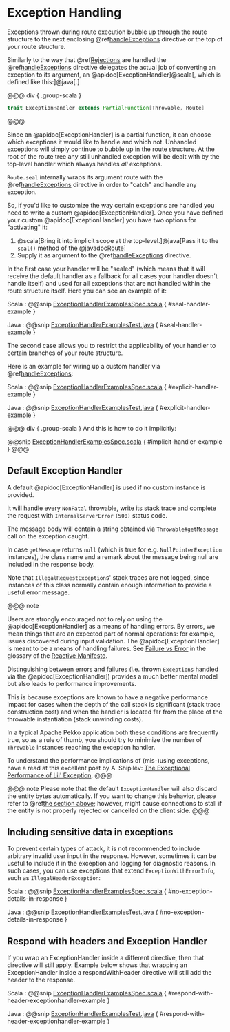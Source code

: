 # Exception Handling

Exceptions thrown during route execution bubble up through the route structure to the next enclosing
@ref[handleExceptions](directives/execution-directives/handleExceptions.md) directive or the top of your route structure.

Similarly to the way that @ref[Rejections](rejections.md) are handled the @ref[handleExceptions](directives/execution-directives/handleExceptions.md) directive delegates the actual job
of converting an exception to its argument, an @apidoc[ExceptionHandler]@scala[, which is defined like this:]@java[.]

@@@ div { .group-scala }
```scala
trait ExceptionHandler extends PartialFunction[Throwable, Route]
```
@@@

Since an @apidoc[ExceptionHandler] is a partial function, it can choose which exceptions it would like to handle and
which not. Unhandled exceptions will simply continue to bubble up in the route structure.
At the root of the route tree any still unhandled exception will be dealt with by the top-level handler which always
handles *all* exceptions.

`Route.seal` internally wraps its argument route with the @ref[handleExceptions](directives/execution-directives/handleExceptions.md) directive in order to "catch" and
handle any exception.

So, if you'd like to customize the way certain exceptions are handled you need to write a custom @apidoc[ExceptionHandler].
Once you have defined your custom @apidoc[ExceptionHandler] you have two options for "activating" it:

 1. @scala[Bring it into implicit scope at the top-level.]@java[Pass it to the `seal()` method of the @javadoc[Route](org.apache.pekko.http.javadsl.server.Route)]
 2. Supply it as argument to the @ref[handleExceptions](directives/execution-directives/handleExceptions.md) directive.

In the first case your handler will be "sealed" (which means that it will receive the default handler as a fallback for
all cases your handler doesn't handle itself) and used for all exceptions that are not handled within the route
structure itself.
Here you can see an example of it:

Scala
:   @@snip [ExceptionHandlerExamplesSpec.scala](/docs/src/test/scala/docs/http/scaladsl/server/ExceptionHandlerExamplesSpec.scala) { #seal-handler-example }

Java
:   @@snip [ExceptionHandlerExamplesTest.java](/docs/src/test/java/docs/http/javadsl/ExceptionHandlerInSealExample.java) { #seal-handler-example }


The second case allows you to restrict the applicability of your handler to certain branches of your route structure.

Here is an example for wiring up a custom handler via @ref[handleExceptions](directives/execution-directives/handleExceptions.md):

Scala
:   @@snip [ExceptionHandlerExamplesSpec.scala](/docs/src/test/scala/docs/http/scaladsl/server/ExceptionHandlerExamplesSpec.scala) { #explicit-handler-example }

Java
:   @@snip [ExceptionHandlerExamplesTest.java](/docs/src/test/java/docs/http/javadsl/ExceptionHandlerExample.java) { #explicit-handler-example }

@@@ div { .group-scala }
And this is how to do it implicitly:

@@snip [ExceptionHandlerExamplesSpec.scala](/docs/src/test/scala/docs/http/scaladsl/server/ExceptionHandlerExamplesSpec.scala) { #implicit-handler-example }
@@@

## Default Exception Handler

A default @apidoc[ExceptionHandler] is used if no custom instance is provided.

It will handle every `NonFatal` throwable, write its stack trace and complete the request
with `InternalServerError` `(500)` status code.

The message body will contain a string obtained via `Throwable#getMessage` call on the exception caught.

In case `getMessage` returns `null` (which is true for e.g. `NullPointerException` instances),
the class name and a remark about the message being null are included in the response body.

Note that `IllegalRequestException`s' stack traces are not logged, since instances of this class
normally contain enough information to provide a useful error message.

@@@ note

Users are strongly encouraged not to rely on using the @apidoc[ExceptionHandler] as a means of handling errors. By errors, we mean things that are an expected part of normal operations: for example, issues discovered during input validation. The @apidoc[ExceptionHandler] is meant to be a means of handling failures. See [Failure vs Error](https://www.reactivemanifesto.org/glossary#Failure) in the glossary of the [Reactive Manifesto](https://www.reactivemanifesto.org).

Distinguishing between errors and failures (i.e. thrown `Exceptions` handled via the @apidoc[ExceptionHandler]) provides a much better mental model but also leads to performance improvements.

This is because exceptions are known to have a negative performance impact for cases
when the depth of the call stack is significant (stack trace construction cost)
and when the handler is located far from the place of the throwable instantiation (stack unwinding costs).

In a typical Apache Pekko application both these conditions are frequently true,
so as a rule of thumb, you should try to minimize the number of `Throwable` instances
reaching the exception handler.

To understand the performance implications of (mis-)using exceptions,
have a read at this excellent post by A. Shipilёv: [The Exceptional Performance of Lil' Exception](https://shipilev.net/blog/2014/exceptional-performance/).
@@@


@@@ note
Please note that the default `ExceptionHandler` will also discard the entity bytes automatically. If you want to change this behavior,
please refer to @ref[the section above](exception-handling.md#exception-handling); however, might cause connections to stall
if the entity is not properly rejected or cancelled on the client side.
@@@

## Including sensitive data in exceptions

To prevent certain types of attack, it is not recommended to include arbitrary invalid user input in the response.
However, sometimes it can be useful to include it in the exception and logging for diagnostic reasons.
In such cases, you can use exceptions that extend `ExceptionWithErrorInfo`, such as `IllegalHeaderException`:

Scala
:   @@snip [ExceptionHandlerExamplesSpec.scala](/docs/src/test/scala/docs/http/scaladsl/server/ExceptionHandlerExamplesSpec.scala) { #no-exception-details-in-response }

Java
:   @@snip [ExceptionHandlerExamplesTest.java](/docs/src/test/java/docs/http/javadsl/RespondWithHeaderHandlerExampleTest.java) { #no-exception-details-in-response  }


## Respond with headers and Exception Handler

If you wrap an ExceptionHandler inside a different directive, then that directive will still apply. Example below shows
that wrapping an ExceptionHandler inside a respondWithHeader directive will still add the header to the response.   

Scala
:   @@snip [ExceptionHandlerExamplesSpec.scala](/docs/src/test/scala/docs/http/scaladsl/server/ExceptionHandlerExamplesSpec.scala) { #respond-with-header-exceptionhandler-example }

Java
:   @@snip [ExceptionHandlerExamplesTest.java](/docs/src/test/java/docs/http/javadsl/RespondWithHeaderHandlerExampleTest.java) { #respond-with-header-exceptionhandler-example  }
